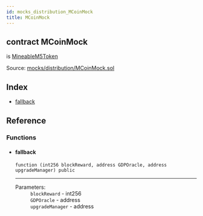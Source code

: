 ```yaml
---
id: mocks_distribution_MCoinMock
title: MCoinMock
---
```


<div class="contract-doc"><div class="contract"><h2 class="contract-header"><span class="contract-kind">contract</span> MCoinMock</h2><p class="base-contracts"><span>is</span> <a href="token_ERC20_MineableM5Token.html">MineableM5Token</a></p><div class="source">Source: <a href="https://github.com/Monetary-Foundation/MonetaryCoin/blob/v1.0.0/contracts/mocks/distribution/MCoinMock.sol" target="_blank">mocks/distribution/MCoinMock.sol</a></div></div><div class="index"><h2>Index</h2><ul><li><a href="mocks_distribution_MCoinMock.html#">fallback</a></li></ul></div><div class="reference"><h2>Reference</h2><div class="functions"><h3>Functions</h3><ul><li><div class="item function"><span id="fallback" class="anchor-marker"></span><h4 class="name">fallback</h4><div class="body"><code class="signature">function <strong></strong><span>(int256 blockReward, address GDPOracle, address upgradeManager) </span><span>public </span></code><hr/><dl><dt><span class="label-parameters">Parameters:</span></dt><dd><div><code>blockReward</code> - int256</div><div><code>GDPOracle</code> - address</div><div><code>upgradeManager</code> - address</div></dd></dl></div></div></li></ul></div></div></div>
